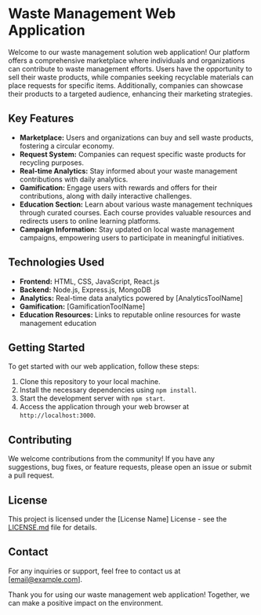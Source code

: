 # Waste Management Web Application

Welcome to our waste management solution web application! Our platform offers a comprehensive marketplace where individuals and organizations can contribute to waste management efforts. Users have the opportunity to sell their waste products, while companies seeking recyclable materials can place requests for specific items. Additionally, companies can showcase their products to a targeted audience, enhancing their marketing strategies.

## Key Features

- **Marketplace:** Users and organizations can buy and sell waste products, fostering a circular economy.
- **Request System:** Companies can request specific waste products for recycling purposes.
- **Real-time Analytics:** Stay informed about your waste management contributions with daily analytics.
- **Gamification:** Engage users with rewards and offers for their contributions, along with daily interactive challenges.
- **Education Section:** Learn about various waste management techniques through curated courses. Each course provides valuable resources and redirects users to online learning platforms.
- **Campaign Information:** Stay updated on local waste management campaigns, empowering users to participate in meaningful initiatives.

## Technologies Used

- **Frontend:** HTML, CSS, JavaScript, React.js
- **Backend:** Node.js, Express.js, MongoDB
- **Analytics:** Real-time data analytics powered by [AnalyticsToolName]
- **Gamification:** [GamificationToolName]
- **Education Resources:** Links to reputable online resources for waste management education

## Getting Started

To get started with our web application, follow these steps:

1. Clone this repository to your local machine.
2. Install the necessary dependencies using `npm install`.
3. Start the development server with `npm start`.
4. Access the application through your web browser at `http://localhost:3000`.

## Contributing

We welcome contributions from the community! If you have any suggestions, bug fixes, or feature requests, please open an issue or submit a pull request.

## License

This project is licensed under the [License Name] License - see the [LICENSE.md](LICENSE.md) file for details.

## Contact

For any inquiries or support, feel free to contact us at [email@example.com].

Thank you for using our waste management web application! Together, we can make a positive impact on the environment.
